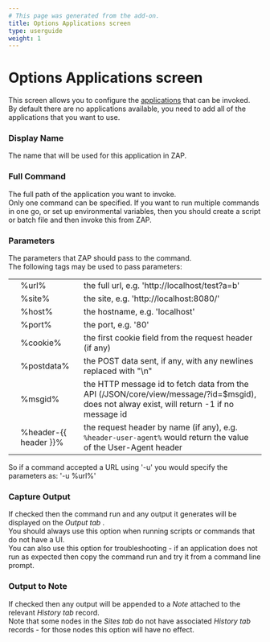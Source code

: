 ```yaml
---
# This page was generated from the add-on.
title: Options Applications screen
type: userguide
weight: 1
---
```


# Options Applications screen

This screen allows you to configure the [applications](/docs/desktop/addons/invoke-applications/) that
can be invoked.  
By default there are no applications available, you need to add
all of the applications that you want to use.

### Display Name

The name that will be used for this application in ZAP.

### Full Command

The full path of the application you want to invoke.  
Only one command can be specified. If you want to run multiple commands in one go, or set up environmental variables, then you should create a script or batch file and then invoke this from ZAP.

### Parameters

The parameters that ZAP should pass to the command.  
The following tags may be used to pass parameters:

|     |                       |                                                                                                                                            |
| --- | --------------------- | ------------------------------------------------------------------------------------------------------------------------------------------ |
|     | %url%                 | the full url, e.g. 'http://localhost/test?a=b'                                                                                             |
|     | %site%                | the site, e.g. 'http://localhost:8080/'                                                                                                    |
|     | %host%                | the hostname, e.g. 'localhost'                                                                                                             |
|     | %port%                | the port, e.g. '80'                                                                                                                        |
|     | %cookie%              | the first cookie field from the request header (if any)                                                                                    |
|     | %postdata%            | the POST data sent, if any, with any newlines replaced with "\\n"                                                                          |
|     | %msgid%               | the HTTP message id to fetch data from the API (/JSON/core/view/message/?id=$msgid), does not alway exist, will return -1 if no message id |
|     | %header-{{ header }}% | the request header by name (if any), e.g. `%header-user-agent%` would return the value of the User-Agent header                            |

So if a command accepted a URL using '-u' you would specify the parameters as: '-u %url%'

### Capture Output

If checked then the command run and any output it generates will be displayed on the _Output tab_ .  
You should always use this option when running scripts or commands that do not have a UI.  
You can also use this option for troubleshooting - if an application does not run as expected then copy the command run and try it from a command line prompt.

### Output to Note

If checked then any output will be appended to a _Note_ attached to the relevant _History tab_ record.  
Note that some nodes in the _Sites tab_ do not have associated _History tab_ records - for those nodes this option will have no effect.
